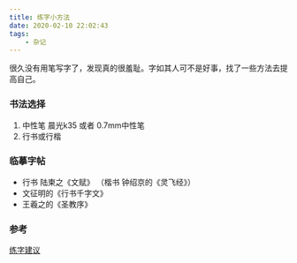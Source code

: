 ```yaml
---
title: 练字小方法
date: 2020-02-10 22:02:43
tags:
    - 杂记
---
```

很久没有用笔写字了，发现真的很羞耻。字如其人可不是好事，找了一些方法去提高自己。
<!-- more -->

### 书法选择
1. 中性笔  晨光k35 或者 0.7mm中性笔
2. 行书或行楷  

### 临摹字帖
- 行书 陆柬之《文赋》    （楷书 钟绍京的《灵飞经》）
- 文征明的《行书千字文》
- 王羲之的《圣教序》

### 参考

[练字建议](https://www.sohu.com/a/272060344_299227)
